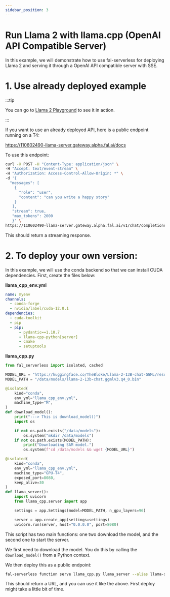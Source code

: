 ```yaml
---
sidebar_position: 3
---
```


# Run Llama 2 with llama.cpp (OpenAI API Compatible Server)

In this example, we will demonstrate how to use fal-serverless for deploying Llama 2 and serving it through a OpenAI API compatible server with SSE.

# 1. Use already deployed example
:::tip

You can go to [Llama 2 Playground](https://llama.fal.ai/) to see it in action.

:::

If you want to use an already deployed API, here is a public endpoint running on a T4:

https://110602490-llama-server.gateway.alpha.fal.ai/docs

To use this endpoint:

```bash
curl -X POST -H "Content-Type: application/json" \
-H "Accept: text/event-stream" \
-H "Authorization: Access-Control-Allow-Origin: *" \
-d '{
  "messages": [
    {
      "role": "user",
      "content": "can you write a happy story"
    }
   ],
   "stream": true,
   "max_tokens": 2000
   }' \
https://110602490-llama-server.gateway.alpha.fal.ai/v1/chat/completions \
```

This should return a streaming response.

# 2. To deploy your own version:

In this example, we will use the conda backend so that we can install CUDA dependencies. First, create the files below:

**llama_cpp_env.yml**

```yaml
name: myenv
channels:
  - conda-forge
  - nvidia/label/cuda-12.0.1
dependencies:
  - cuda-toolkit
  - pip
  - pip:
      - pydantic==1.10.7
      - llama-cpp-python[server]
      - cmake
      - setuptools
```

**llama_cpp.py**

```python
from fal_serverless import isolated, cached

MODEL_URL = "https://huggingface.co/TheBloke/Llama-2-13B-chat-GGML/resolve/main/llama-2-13b-chat.ggmlv3.q4_0.bin"
MODEL_PATH = "/data/models/llama-2-13b-chat.ggmlv3.q4_0.bin"

@isolated(
    kind="conda",
    env_yml="llama_cpp_env.yml",
    machine_type="M",
)
def download_model():
    print("---> This is download_model()")
    import os

    if not os.path.exists("/data/models"):
        os.system("mkdir /data/models")
    if not os.path.exists(MODEL_PATH):
        print("Downloading SAM model.")
        os.system(f"cd /data/models && wget {MODEL_URL}")

@isolated(
    kind="conda",
    env_yml="llama_cpp_env.yml",
    machine_type="GPU-T4",
    exposed_port=8080,
    keep_alive=30
)
def llama_server():
    import uvicorn
    from llama_cpp.server import app

    settings = app.Settings(model=MODEL_PATH, n_gpu_layers=96)

    server = app.create_app(settings=settings)
    uvicorn.run(server, host="0.0.0.0", port=8080)
```

This script has two main functions: one two download the model, and the second one to start the server.

We first need to download the model. You do this by calling the `download_model()` from a Python context. 

We then deploy this as a public endpoint:

```bash
fal-serverless function serve llama_cpp.py llama_server --alias llama-server --auth public
```

This should return a URL, and you can use it like the above. First deploy might take a little bit of time.
